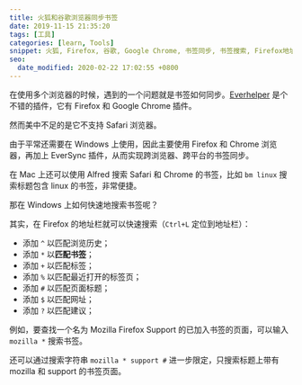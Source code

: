 ```yaml
---
title: 火狐和谷歌浏览器同步书签
date: 2019-11-15 21:35:20
tags: [工具]
categories: [learn, Tools]
snippet: 火狐, Firefox, 谷歌, Google Chrome, 书签同步, 书签搜索, Firefox地址栏搜索功能
seo:
  date_modified: 2020-02-22 17:02:55 +0800
---
```


在使用多个浏览器的时候，遇到的一个问题就是书签如何同步。[Everhelper](https://www.everhelper.me/synchronizer.php) 是个不错的插件，它有 Firefox 和 Google Chrome 插件。

然而美中不足的是它不支持 Safari 浏览器。

由于平常还需要在 Windows 上使用，因此主要使用 Firefox 和 Chrome 浏览器，再加上 EverSync 插件，从而实现跨浏览器、跨平台的书签同步。

在 Mac 上还可以使用 Alfred 搜索 Safari 和 Chrome 的书签，比如 `bm linux` 搜索标题包含 linux 的书签，非常便捷。

那在 Windows 上如何快速地搜索书签呢？

其实，在 Firefox 的地址栏就可以快速搜索（`Ctrl+L` 定位到地址栏）：
- 添加 `^` 以匹配浏览历史；
- 添加 `*` 以**匹配书签**；
- 添加 `+` 以匹配标签；
- 添加 `%` 以匹配最近打开的标签页；
- 添加 `#` 以匹配页面标题；
- 添加 `$` 以匹配网址；
- 添加 `?` 以匹配建议；

例如，要查找一个名为 Mozilla Firefox Support 的已加入书签的页面，可以输入 `mozilla *` 搜索书签。

还可以通过搜索字符串 `mozilla * support #` 进一步限定，只搜索标题上带有 mozilla 和 support 的书签页面。



